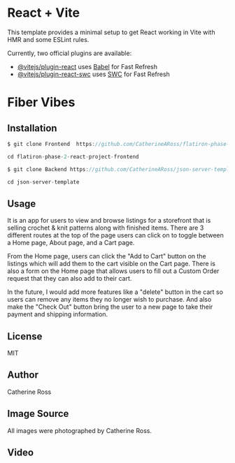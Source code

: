 # React + Vite

This template provides a minimal setup to get React working in Vite with HMR and some ESLint rules.

Currently, two official plugins are available:

- [@vitejs/plugin-react](https://github.com/vitejs/vite-plugin-react/blob/main/packages/plugin-react/README.md) uses [Babel](https://babeljs.io/) for Fast Refresh
- [@vitejs/plugin-react-swc](https://github.com/vitejs/vite-plugin-react-swc) uses [SWC](https://swc.rs/) for Fast Refresh

# Fiber Vibes

## Installation
```javascript
$ git clone Frontend  https://github.com/CatherineARoss/flatiron-phase-2-react-project-frontend

cd flatiron-phase-2-react-project-frontend

$ git clone Backend https://github.com/CatherineARoss/json-server-template

cd json-server-template
```

## Usage
It is an app for users to view and browse listings for a storefront that is selling crochet & knit patterns along with finished items. There are 3 different routes at the top of the page users can click on to toggle between a Home page, About page, and a Cart page. 

From the Home page, users can click the "Add to Cart" button on the listings which will add them to the cart visible on the Cart page. There is also a form on the Home page that allows users to fill out a Custom Order request that they can also add to their cart.

In the future, I would add more features like a "delete" button in the cart so users can remove any items they no longer wish to purchase. And also make the "Check Out" button bring the user to a new page to take their payment and shipping information.

## License
MIT

## Author
Catherine Ross

## Image Source
All images were photographed by Catherine Ross. 

## Video

